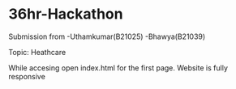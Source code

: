 # 36hr-Hackathon

Submission from  -Uthamkumar(B21025)
                 -Bhawya(B21039)
                 
Topic: Heathcare

While accesing open index.html  for the first page.
Website is fully responsive
